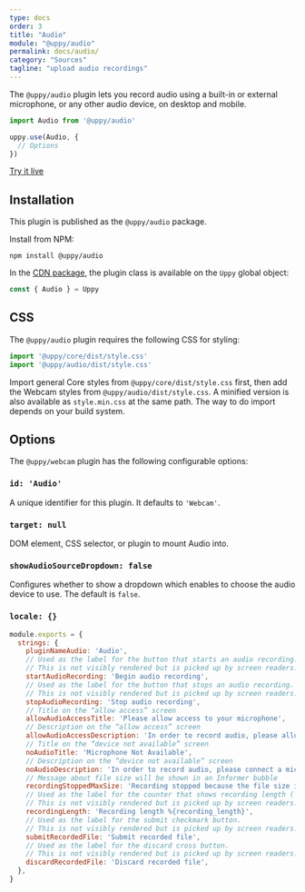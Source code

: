 ```yaml
---
type: docs
order: 3
title: "Audio"
module: "@uppy/audio"
permalink: docs/audio/
category: "Sources"
tagline: "upload audio recordings"
---
```


The `@uppy/audio` plugin lets you record audio using a built-in or external microphone, or any other audio device, on desktop and mobile.

```js
import Audio from '@uppy/audio'

uppy.use(Audio, {
  // Options
})
```

<a class="TryButton" href="/examples/dashboard/">Try it live</a>

## Installation

This plugin is published as the `@uppy/audio` package.

Install from NPM:

```shell
npm install @uppy/audio
```

In the [CDN package](/docs/#With-a-script-tag), the plugin class is available on the `Uppy` global object:

```js
const { Audio } = Uppy
```

## CSS

The `@uppy/audio` plugin requires the following CSS for styling:

```js
import '@uppy/core/dist/style.css'
import '@uppy/audio/dist/style.css'
```

Import general Core styles from `@uppy/core/dist/style.css` first, then add the Webcam styles from `@uppy/audio/dist/style.css`. A minified version is also available as `style.min.css` at the same path. The way to do import depends on your build system.

## Options

The `@uppy/webcam` plugin has the following configurable options:

### `id: 'Audio'`

A unique identifier for this plugin. It defaults to `'Webcam'`.

### `target: null`

DOM element, CSS selector, or plugin to mount Audio into.

### `showAudioSourceDropdown: false`

Configures whether to show a dropdown which enables to choose the audio device to use. The default is `false`.

### `locale: {}`

<!-- eslint-disable no-restricted-globals, no-multiple-empty-lines -->

```js
module.exports = {
  strings: {
    pluginNameAudio: 'Audio',
    // Used as the label for the button that starts an audio recording.
    // This is not visibly rendered but is picked up by screen readers.
    startAudioRecording: 'Begin audio recording',
    // Used as the label for the button that stops an audio recording.
    // This is not visibly rendered but is picked up by screen readers.
    stopAudioRecording: 'Stop audio recording',
    // Title on the “allow access” screen
    allowAudioAccessTitle: 'Please allow access to your microphone',
    // Description on the “allow access” screen
    allowAudioAccessDescription: 'In order to record audio, please allow microphone access for this site.',
    // Title on the “device not available” screen
    noAudioTitle: 'Microphone Not Available',
    // Description on the “device not available” screen
    noAudioDescription: 'In order to record audio, please connect a microphone or another audio input device',
    // Message about file size will be shown in an Informer bubble
    recordingStoppedMaxSize: 'Recording stopped because the file size is about to exceed the limit',
    // Used as the label for the counter that shows recording length (`1:25`).
    // This is not visibly rendered but is picked up by screen readers.
    recordingLength: 'Recording length %{recording_length}',
    // Used as the label for the submit checkmark button.
    // This is not visibly rendered but is picked up by screen readers.
    submitRecordedFile: 'Submit recorded file',
    // Used as the label for the discard cross button.
    // This is not visibly rendered but is picked up by screen readers.
    discardRecordedFile: 'Discard recorded file',
  },
}

```
